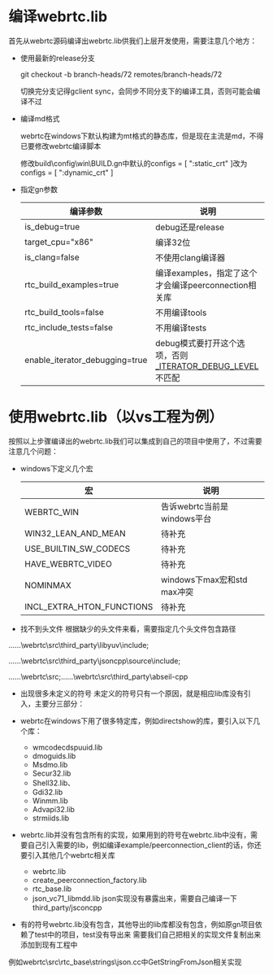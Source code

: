 # 编译webrtc.lib
首先从webrtc源码编译出webrtc.lib供我们上层开发使用，需要注意几个地方：
- 使用最新的release分支

    git checkout -b branch-heads/72 remotes/branch-heads/72

    切换完分支记得gclient sync，会同步不同分支下的编译工具，否则可能会编译不过

- 编译md格式

    webrtc在windows下默认构建为mt格式的静态库，但是现在主流是md，不得已要修改webrtc编译脚本

    修改build\config\win\BUILD.gn中默认的configs = [ ":static_crt" ]改为configs = [ ":dynamic_crt" ]

- 指定gn参数

    编译参数|说明
    -|-
    is_debug=true|debug还是release
    target_cpu="x86"|编译32位
    is_clang=false|不使用clang编译器
    rtc_build_examples=true|编译examples，指定了这个才会编译peerconnection相关库
    rtc_build_tools=false|不用编译tools
    rtc_include_tests=false|不用编译tests
    enable_iterator_debugging=true|debug模式要打开这个选项，否则[_ITERATOR_DEBUG_LEVEL](https://docs.microsoft.com/en-us/cpp/standard-library/debug-iterator-support?view=vs-2019)不匹配
         

# 使用webrtc.lib（以vs工程为例）
按照以上步骤编译出的webrtc.lib我们可以集成到自己的项目中使用了，不过需要注意几个问题：

- windows下定义几个宏

    宏|说明
    -|-
    WEBRTC_WIN|告诉webrtc当前是windows平台
    WIN32_LEAN_AND_MEAN|待补充
    USE_BUILTIN_SW_CODECS|待补充
    HAVE_WEBRTC_VIDEO|待补充
    NOMINMAX|windows下max宏和std max冲突
    INCL_EXTRA_HTON_FUNCTIONS|待补充

- 找不到头文件
根据缺少的头文件来看，需要指定几个头文件包含路径

..\..\..\webrtc\src\third_party\libyuv\include;

..\..\..\webrtc\src\third_party\jsoncpp\source\include;

..\..\..\webrtc\src;..\..\..\webrtc\src\third_party\abseil-cpp

- 出现很多未定义的符号
未定义的符号只有一个原因，就是相应lib库没有引入，主要分三部分：

- webrtc在windows下用了很多特定库，例如directshow的库，要引入以下几个库：

    - wmcodecdspuuid.lib
    - dmoguids.lib
    - Msdmo.lib
    - Secur32.lib
    - Shell32.lib、
    - Gdi32.lib
    - Winmm.lib
    - Advapi32.lib
    - strmiids.lib

- webrtc.lib并没有包含所有的实现，如果用到的符号在webrtc.lib中没有，需要自己引入需要的lib，例如编译example/peerconnection_client的话，你还要引入其他几个webrtc相关库

    - webrtc.lib
    - create_peerconnection_factory.lib
    - rtc_base.lib 
    - json_vc71_libmdd.lib json实现没有暴露出来，需要自己编译一下third_party/jsconcpp

- 有的符号webrtc.lib没有包含，其他导出的lib库都没有包含，例如原gn项目依赖了test中的项目，test没有导出来
需要我们自己把相关的实现文件复制出来添加到现有工程中

例如webrtc\src\rtc_base\strings\json.cc中GetStringFromJson相关实现